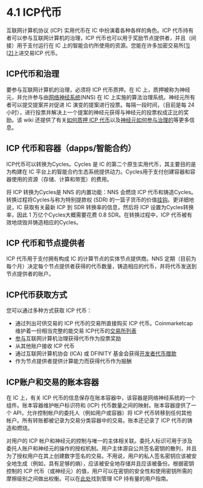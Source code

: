 # 4.1 ICP代币

互联网计算机协议 (ICP) 实用代币在 IC 中扮演着各种各样的角色。ICP 代币持有者可以参与互联网计算机的治理，ICP 代币也可以用于奖励节点提供者，并且（间接）用于支付运行在 IC 上的智能合约所使用的资源。您能在许多加密交易所[[1\]](https://coinmarketcap.com/currencies/internet-computer/)[[2\]](https://www.coingecko.com/en/coins/internet-computer)上进交易ICP 代币。

## ICP代币和治理

要参与互联网计算机的治理，必须将 ICP 代币质押。在 IC 上，质押被称为神经元，并允许参与由[网络神经系统](网络神经系统.md)(NNS) 在 IC 上实施的算法治理系统。神经元所有者可以提交提案并对促进 IC 演变的提案进行投票。每隔一段时间，（目前是每 24 小时），进行投票并解决上一个提案的神经元获得与神经元的投票权成正比的奖励。该 wiki 还提供了有关[如何质押 ICP 代币](质押选项.md)以及[神经元如何参与治理的](互联网计算机的治理.md)等更多信息。

## ICP 代币和容器（dapps/智能合约）

ICP代币可以转换为Cycles。Cycles 是 IC 的第二个原生实用代币，其主要目的是为构建在 IC 平台上的智能合约生态系统提供动力。Cycles用于支付创建容器和容器使用的资源（存储、计算和带宽）的费用。

将 ICP 转换为Cycles是 NNS 的内置功能：NNS 会燃烧 ICP 代币和铸造Cycles。转换过程将Cycles与称为特别提款权 (SDR) 的一篮子货币的价值[挂钩](https://www.imf.org/external/np/fin/data/rms_sdrv.aspx)。更详细地说，IC 获取有关最新 ICP 到 SDR 转换率的信息，然后将 ICP 设置为Cycles转换率，因此 1 万亿个Cycles大概需要花费 0.8 SDR。在转换过程中，ICP 代币被有效地烧毁并铸造相应的Cycles。

## ICP 代币和节点提供者

ICP 代币用于支付拥有构成 IC 的计算节点的实体节点提供商。NNS 定期（目前为每个月）决定每个节点提供者获得的代币数量，铸造相应的代币，并将代币发送到节点提供者的账户。

## ICP代币获取方式

您可以通过多种方式获取 ICP 代币：

- 通过列出可供交易的 ICP 代币的交易所直接购买 ICP 代币。Coinmarketcap 维护着一份相当完整的能交易 ICP代币的[交易所列表](https://coinmarketcap.com/currencies/internet-computer/markets/)
- [参与](互联网计算机的治理.md)互联网计算机治理获得代币作为投票奖励
- 从其他账户接收 ICP 代币
- 通过互联网计算机协会 (ICA) 或 DFINITY 基金会获得[开发者代币赠款](https://dfinity.org/grants/)
- 作为节点提供者提供计算能力而获得代币作为报酬

## ICP账户和交易的账本容器

在 IC 上，有关 ICP 代币的信息保存在账本容器中，该容器是网络神经系统的一个组件。账本容器维护帐户标识符和 (ICP) 代币数量之间的映射。账本容器提供了一个 API，允许控制帐户的委托人（例如用户或容器）将 ICP 代币转移到任何其他帐户。所有转账都被记录为交易分类容器中的交易。账本还记录了 ICP 代币的铸造和燃烧。

对用户的 ICP 帐户和神经元的控制与唯一的主体相关联。委托人标识可用于涉及委托人账户和神经元的操作的授权机制。用户主体源自公共签名密钥的散列，并且为了授权用户在其上创建数字签名的交易。不用说，用户的私人签名密钥应该被安全地生成（例如，具有足够的熵），应该被安全地存储并且应该被备份。根据密钥控制的 ICP 代币（或神经元）的值，用户可以在密钥的安全性和使用密钥所需的摩擦级别之间做出权衡。可以在[此处](管理持有的ICP.md)找到管理 ICP 持有量的用户指南。

